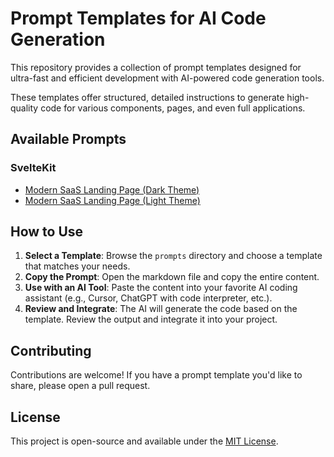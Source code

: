 # Prompt Templates for AI Code Generation

This repository provides a collection of prompt templates designed for ultra-fast and efficient development with AI-powered code generation tools.

These templates offer structured, detailed instructions to generate high-quality code for various components, pages, and even full applications.

## Available Prompts

### SvelteKit

- [Modern SaaS Landing Page (Dark Theme)](./prompts/svelte-saas-dark-theme.md)
- [Modern SaaS Landing Page (Light Theme)](./prompts/svelte-saas-light-theme.md)

## How to Use

1.  **Select a Template**: Browse the `prompts` directory and choose a template that matches your needs.
2.  **Copy the Prompt**: Open the markdown file and copy the entire content.
3.  **Use with an AI Tool**: Paste the content into your favorite AI coding assistant (e.g., Cursor, ChatGPT with code interpreter, etc.).
4.  **Review and Integrate**: The AI will generate the code based on the template. Review the output and integrate it into your project.

## Contributing

Contributions are welcome! If you have a prompt template you'd like to share, please open a pull request.

## License

This project is open-source and available under the [MIT License](LICENSE). 